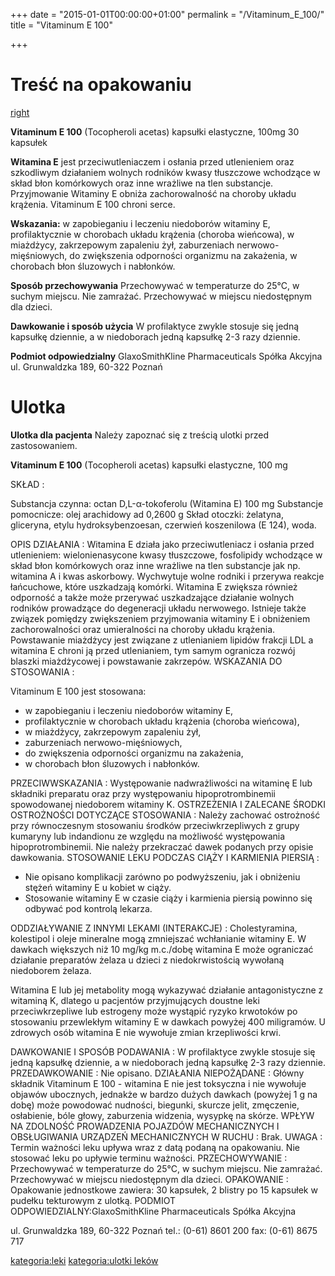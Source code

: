 +++
date = "2015-01-01T00:00:00+01:00"
permalink = "/Vitaminum_E_100/"
title = "Vitaminum E 100"

+++

Treść na opakowaniu
===================

[right](/Grafika:vitaminum_e_100.jpg "wikilink")

**Vitaminum E 100**
(Tocopheroli acetas)
kapsułki elastyczne, 100mg
30 kapsułek

**Witamina E** jest przeciwutleniaczem i osłania przed utlenieniem oraz szkodliwym działaniem wolnych rodników kwasy tłuszczowe wchodzące w skład błon komórkowych oraz inne wrażliwe na tlen substancje. Przyjmowanie Witaminy E obniża zachorowalność na choroby układu krążenia. Vitaminum E 100 chroni serce.

**Wskazania:** w zapobieganiu i leczeniu niedoborów witaminy E, profilaktycznie w chorobach układu krążenia (choroba wieńcowa), w miażdżycy, zakrzepowym zapaleniu żył, zaburzeniach nerwowo-mięśniowych, do zwiększenia odporności organizmu na zakażenia, w chorobach błon śluzowych i nabłonków.

**Sposób przechowywania**
Przechowywać w temperaturze do 25°C, w suchym miejscu. Nie zamrażać. Przechowywać w miejscu niedostępnym dla dzieci.

**Dawkowanie i sposób użycia**
W profilaktyce zwykle stosuje się jedną kapsułkę dziennie, a w niedoborach jedną kapsułkę 2-3 razy dziennie.

**Podmiot odpowiedzialny**
GlaxoSmithKline Pharmaceuticals Spółka Akcyjna ul. Grunwaldzka 189, 60-322 Poznań

Ulotka
======

**Ulotka dla pacjenta**
Należy zapoznać się z treścią ulotki przed zastosowaniem.

**Vitaminum E 100**
(Tocopheroli acetas)
kapsułki elastyczne, 100 mg

SKŁAD :

Substancja czynna:
octan D,L-α-tokoferolu (Witamina E) 100 mg
Substancje pomocnicze:
olej arachidowy ad 0,2600 g
Skład otoczki:
żelatyna, gliceryna, etylu hydroksybenzoesan, czerwień koszenilowa (E 124), woda.

OPIS DZIAŁANIA : Witamina E działa jako przeciwutleniacz i osłania przed utlenieniem: wielonienasycone kwasy tłuszczowe, fosfolipidy wchodzące w skład błon komórkowych oraz inne wrażliwe na tlen substancje jak np. witamina A i kwas askorbowy. Wychwytuje wolne rodniki i przerywa reakcje łańcuchowe, które uszkadzają komórki. Witamina E zwiększa również odporność a także może przerywać uszkadzające działanie wolnych rodników prowadzące do degeneracji układu nerwowego. Istnieje także związek pomiędzy zwiększeniem przyjmowania witaminy E i obniżeniem zachorowalności oraz umieralności na choroby układu krążenia. Powstawanie miażdżycy jest związane z utlenianiem lipidów frakcji LDL a witamina E chroni ją przed utlenianiem, tym samym ogranicza rozwój blaszki miażdżycowej i powstawanie zakrzepów.
WSKAZANIA DO STOSOWANIA :

Vitaminum E 100 jest stosowana:

-   w zapobieganiu i leczeniu niedoborów witaminy E,
-   profilaktycznie w chorobach układu krążenia (choroba wieńcowa),
-   w miażdżycy, zakrzepowym zapaleniu żył,
-   zaburzeniach nerwowo-mięśniowych,
-   do zwiększenia odporności organizmu na zakażenia,
-   w chorobach błon śluzowych i nabłonków.

PRZECIWWSKAZANIA : Występowanie nadwrażliwości na witaminę E lub składniki preparatu oraz przy występowaniu hipoprotrombinemii spowodowanej niedoborem witaminy K.
OSTRZEŻENIA I ZALECANE ŚRODKI OSTROŻNOŚCI DOTYCZĄCE STOSOWANIA : Należy zachować ostrożność przy równoczesnym stosowaniu środków przeciwkrzepliwych z grupy kumaryny lub indandionu ze względu na możliwość występowania hipoprotrombinemii. Nie należy przekraczać dawek podanych przy opisie dawkowania.
STOSOWANIE LEKU PODCZAS CIĄŻY I KARMIENIA PIERSIĄ :

-   Nie opisano komplikacji zarówno po podwyższeniu, jak i obniżeniu stężeń witaminy E u kobiet w ciąży.
-   Stosowanie witaminy E w czasie ciąży i karmienia piersią powinno się odbywać pod kontrolą lekarza.

ODDZIAŁYWANIE Z INNYMI LEKAMI (INTERAKCJE) : Cholestyramina, kolestipol i oleje mineralne mogą zmniejszać wchłanianie witaminy E. W dawkach większych niż 10 mg/kg m.c./dobę witamina E może ograniczać działanie preparatów żelaza u dzieci z niedokrwistością wywołaną niedoborem żelaza.

Witamina E lub jej metabolity mogą wykazywać działanie antagonistyczne z witaminą K, dlatego u pacjentów przyjmujących doustne leki przeciwkrzepliwe lub estrogeny może wystąpić ryzyko krwotoków po stosowaniu przewlekłym witaminy E w dawkach powyżej 400 miligramów. U zdrowych osób witamina E nie wywołuje zmian krzepliwości krwi.

DAWKOWANIE I SPOSÓB PODAWANIA : W profilaktyce zwykle stosuje się jedną kapsułkę dziennie, a w niedoborach jedną kapsułkę 2-3 razy dziennie.
PRZEDAWKOWANIE : Nie opisano.
DZIAŁANIA NIEPOŻĄDANE : Główny składnik Vitaminum E 100 - witamina E nie jest toksyczna i nie wywołuje objawów ubocznych, jednakże w bardzo dużych dawkach (powyżej 1 g na dobę) może powodować nudności, biegunki, skurcze jelit, zmęczenie, osłabienie, bóle głowy, zaburzenia widzenia, wysypkę na skórze.
WPŁYW NA ZDOLNOŚĆ PROWADZENIA POJAZDÓW MECHANICZNYCH I OBSŁUGIWANIA URZĄDZEŃ MECHANICZNYCH W RUCHU : Brak.
UWAGA : Termin ważności leku upływa wraz z datą podaną na opakowaniu. Nie stosować leku po upływie terminu ważności.
PRZECHOWYWANIE : Przechowywać w temperaturze do 25°C, w suchym miejscu. Nie zamrażać. Przechowywać w miejscu niedostępnym dla dzieci.
OPAKOWANIE : Opakowanie jednostkowe zawiera: 30 kapsułek, 2 blistry po 15 kapsułek w pudełku tekturowym z ulotką.
PODMIOT ODPOWIEDZIALNY:GlaxoSmithKline Pharmaceuticals Spółka Akcyjna

ul. Grunwaldzka 189, 60-322 Poznań tel.: (0-61) 8601 200 fax: (0-61) 8675 717

[kategoria:leki](/atopedia/kategoria:leki "wikilink") [kategoria:ulotki leków](/atopedia/kategoria:ulotki_leków "wikilink")